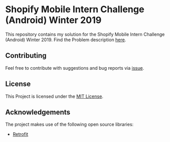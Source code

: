 # Shopify Mobile Intern Challenge (Android) Winter 2019

This repository contains my solution for the Shopify Mobile Intern Challenge (Android) Winter 2019.
Find the Problem description [here](Problem.md).

## Contributing
Feel free to contribute with suggestions and bug reports via
 [issue](https://github.com/rosariopfernandes/ShopifyMobileInternChallengeWinter2019/issues/new).

## License
This Project is licensed under the [MIT License](LICENSE).

## Acknowledgements

The project makes use of the following open source libraries:

- [Retrofit](http://square.github.io/retrofit/)
